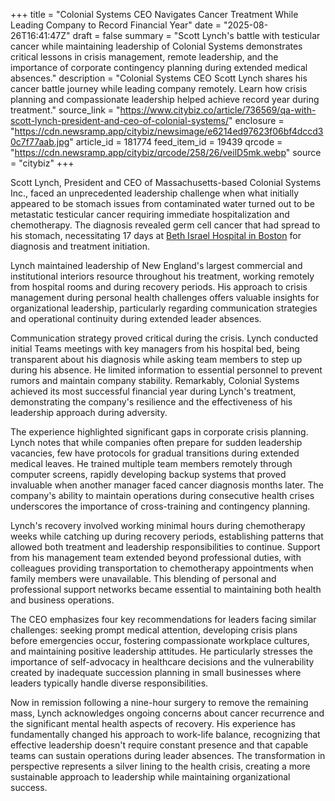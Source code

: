 +++
title = "Colonial Systems CEO Navigates Cancer Treatment While Leading Company to Record Financial Year"
date = "2025-08-26T16:41:47Z"
draft = false
summary = "Scott Lynch's battle with testicular cancer while maintaining leadership of Colonial Systems demonstrates critical lessons in crisis management, remote leadership, and the importance of corporate contingency planning during extended medical absences."
description = "Colonial Systems CEO Scott Lynch shares his cancer battle journey while leading company remotely. Learn how crisis planning and compassionate leadership helped achieve record year during treatment."
source_link = "https://www.citybiz.co/article/736569/qa-with-scott-lynch-president-and-ceo-of-colonial-systems/"
enclosure = "https://cdn.newsramp.app/citybiz/newsimage/e6214ed97623f06bf4dccd30c7f77aab.jpg"
article_id = 181774
feed_item_id = 19439
qrcode = "https://cdn.newsramp.app/citybiz/qrcode/258/26/veilD5mk.webp"
source = "citybiz"
+++

<p>Scott Lynch, President and CEO of Massachusetts-based Colonial Systems Inc., faced an unprecedented leadership challenge when what initially appeared to be stomach issues from contaminated water turned out to be metastatic testicular cancer requiring immediate hospitalization and chemotherapy. The diagnosis revealed germ cell cancer that had spread to his stomach, necessitating 17 days at <a href="https://www.bidmc.org" rel="nofollow" target="_blank">Beth Israel Hospital in Boston</a> for diagnosis and treatment initiation.</p><p>Lynch maintained leadership of New England's largest commercial and institutional interiors resource throughout his treatment, working remotely from hospital rooms and during recovery periods. His approach to crisis management during personal health challenges offers valuable insights for organizational leadership, particularly regarding communication strategies and operational continuity during extended leader absences.</p><p>Communication strategy proved critical during the crisis. Lynch conducted initial Teams meetings with key managers from his hospital bed, being transparent about his diagnosis while asking team members to step up during his absence. He limited information to essential personnel to prevent rumors and maintain company stability. Remarkably, Colonial Systems achieved its most successful financial year during Lynch's treatment, demonstrating the company's resilience and the effectiveness of his leadership approach during adversity.</p><p>The experience highlighted significant gaps in corporate crisis planning. Lynch notes that while companies often prepare for sudden leadership vacancies, few have protocols for gradual transitions during extended medical leaves. He trained multiple team members remotely through computer screens, rapidly developing backup systems that proved invaluable when another manager faced cancer diagnosis months later. The company's ability to maintain operations during consecutive health crises underscores the importance of cross-training and contingency planning.</p><p>Lynch's recovery involved working minimal hours during chemotherapy weeks while catching up during recovery periods, establishing patterns that allowed both treatment and leadership responsibilities to continue. Support from his management team extended beyond professional duties, with colleagues providing transportation to chemotherapy appointments when family members were unavailable. This blending of personal and professional support networks became essential to maintaining both health and business operations.</p><p>The CEO emphasizes four key recommendations for leaders facing similar challenges: seeking prompt medical attention, developing crisis plans before emergencies occur, fostering compassionate workplace cultures, and maintaining positive leadership attitudes. He particularly stresses the importance of self-advocacy in healthcare decisions and the vulnerability created by inadequate succession planning in small businesses where leaders typically handle diverse responsibilities.</p><p>Now in remission following a nine-hour surgery to remove the remaining mass, Lynch acknowledges ongoing concerns about cancer recurrence and the significant mental health aspects of recovery. His experience has fundamentally changed his approach to work-life balance, recognizing that effective leadership doesn't require constant presence and that capable teams can sustain operations during leader absences. The transformation in perspective represents a silver lining to the health crisis, creating a more sustainable approach to leadership while maintaining organizational success.</p>